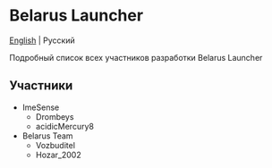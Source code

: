 # Belarus Launcher

[English](./CONTRIBUTORS.md) | Русский

Подробный список всех участников разработки Belarus Launcher

## Участники

- ImeSense
  - Drombeys
  - acidicMercury8
- Belarus Team
  - Vozbuditel
  - Hozar_2002
